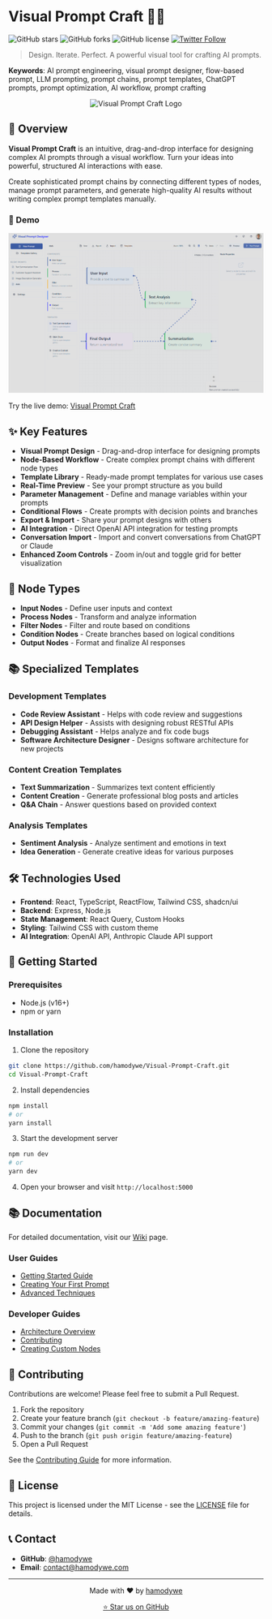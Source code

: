 # Visual Prompt Craft 🧠✨

![GitHub stars](https://img.shields.io/github/stars/hamodywe/Visual-Prompt-Craft?style=social)
![GitHub forks](https://img.shields.io/github/forks/hamodywe/Visual-Prompt-Craft?style=social)
![GitHub license](https://img.shields.io/github/license/hamodywe/Visual-Prompt-Craft)
[![Twitter Follow](https://img.shields.io/twitter/follow/hamodywe?style=social)](https://twitter.com/hamodywe)


> Design. Iterate. Perfect. A powerful visual tool for crafting AI prompts.

**Keywords**: AI prompt engineering, visual prompt designer, flow-based prompt, LLM prompting, prompt chains, prompt templates, ChatGPT prompts, prompt optimization, AI workflow, prompt crafting

<p align="center">
  <img src="https://raw.githubusercontent.com/hamodywe/Visual-Prompt-Craft/main/generated-icon.png" alt="Visual Prompt Craft Logo" width="200">
</p>

## 📌 Overview

**Visual Prompt Craft** is an intuitive, drag-and-drop interface for designing complex AI prompts through a visual workflow. Turn your ideas into powerful, structured AI interactions with ease.

Create sophisticated prompt chains by connecting different types of nodes, manage prompt parameters, and generate high-quality AI results without writing complex prompt templates manually.

### 🚀 Demo
![Studio photo](assets/2.png)

Try the live demo: [Visual Prompt Craft](https://visual-prompt-craft.vercel.app)

## ✨ Key Features

- **Visual Prompt Design** - Drag-and-drop interface for designing prompts
- **Node-Based Workflow** - Create complex prompt chains with different node types
- **Template Library** - Ready-made prompt templates for various use cases
- **Real-Time Preview** - See your prompt structure as you build
- **Parameter Management** - Define and manage variables within your prompts
- **Conditional Flows** - Create prompts with decision points and branches
- **Export & Import** - Share your prompt designs with others
- **AI Integration** - Direct OpenAI API integration for testing prompts
- **Conversation Import** - Import and convert conversations from ChatGPT or Claude
- **Enhanced Zoom Controls** - Zoom in/out and toggle grid for better visualization

## 🧩 Node Types

- **Input Nodes** - Define user inputs and context
- **Process Nodes** - Transform and analyze information
- **Filter Nodes** - Filter and route based on conditions
- **Condition Nodes** - Create branches based on logical conditions
- **Output Nodes** - Format and finalize AI responses

## 📚 Specialized Templates

### Development Templates
- **Code Review Assistant** - Helps with code review and suggestions
- **API Design Helper** - Assists with designing robust RESTful APIs
- **Debugging Assistant** - Helps analyze and fix code bugs
- **Software Architecture Designer** - Designs software architecture for new projects

### Content Creation Templates
- **Text Summarization** - Summarizes text content efficiently
- **Content Creation** - Generate professional blog posts and articles
- **Q&A Chain** - Answer questions based on provided context

### Analysis Templates
- **Sentiment Analysis** - Analyze sentiment and emotions in text
- **Idea Generation** - Generate creative ideas for various purposes

## 🛠️ Technologies Used

- **Frontend**: React, TypeScript, ReactFlow, Tailwind CSS, shadcn/ui
- **Backend**: Express, Node.js
- **State Management**: React Query, Custom Hooks
- **Styling**: Tailwind CSS with custom theme
- **AI Integration**: OpenAI API, Anthropic Claude API support

## 🚀 Getting Started

### Prerequisites

- Node.js (v16+)
- npm or yarn

### Installation

1. Clone the repository
```bash
git clone https://github.com/hamodywe/Visual-Prompt-Craft.git
cd Visual-Prompt-Craft
```

2. Install dependencies
```bash
npm install
# or
yarn install
```

3. Start the development server
```bash
npm run dev
# or
yarn dev
```

4. Open your browser and visit `http://localhost:5000`

## 📚 Documentation

For detailed documentation, visit our [Wiki](https://github.com/hamodywe/Visual-Prompt-Craft/wiki) page.

### User Guides
- [Getting Started Guide](https://github.com/hamodywe/Visual-Prompt-Craft/wiki/Getting-Started)
- [Creating Your First Prompt](https://github.com/hamodywe/Visual-Prompt-Craft/wiki/First-Prompt)
- [Advanced Techniques](https://github.com/hamodywe/Visual-Prompt-Craft/wiki/Advanced-Techniques)

### Developer Guides
- [Architecture Overview](https://github.com/hamodywe/Visual-Prompt-Craft/wiki/Architecture)
- [Contributing](https://github.com/hamodywe/Visual-Prompt-Craft/wiki/Contributing)
- [Creating Custom Nodes](https://github.com/hamodywe/Visual-Prompt-Craft/wiki/Custom-Nodes)

## 🤝 Contributing

Contributions are welcome! Please feel free to submit a Pull Request.

1. Fork the repository
2. Create your feature branch (`git checkout -b feature/amazing-feature`)
3. Commit your changes (`git commit -m 'Add some amazing feature'`)
4. Push to the branch (`git push origin feature/amazing-feature`)
5. Open a Pull Request

See the [Contributing Guide](https://github.com/hamodywe/Visual-Prompt-Craft/wiki/Contributing) for more information.

## 📝 License

This project is licensed under the MIT License - see the [LICENSE](LICENSE) file for details.

## 📞 Contact

- **GitHub**: [@hamodywe](https://github.com/hamodywe)
- **Email**: [contact@hamodywe.com](mailto:ios9.apk@gmail.com)

---

<p align="center">
  Made with ❤️ by <a href="https://github.com/hamodywe">hamodywe</a>
</p>

<p align="center">
  <a href="https://github.com/hamodywe/Visual-Prompt-Craft/stargazers">⭐ Star us on GitHub</a>
</p>
